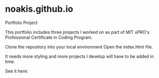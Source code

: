 # noakis.github.io

Portfolio Project

This portfolio includes three projects I worked on as part of MIT xPRO's Professional Certificate in Coding Program.

Clone the repository into your local environment Open the index.html file.

It needs more styling and more projects I develop will have to be added in time.

See it here:

